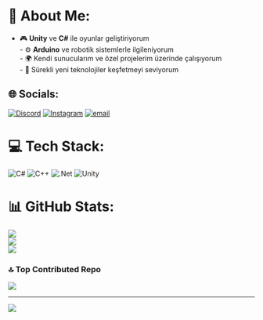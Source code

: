 # 💫 About Me:
- 🎮 **Unity** ve **C#** ile oyunlar geliştiriyorum  <br>- ⚙️ **Arduino** ve robotik sistemlerle ilgileniyorum  <br>- 🌍 Kendi sunucularım ve özel projelerim üzerinde çalışıyorum  <br>- 🧩 Sürekli yeni teknolojiler keşfetmeyi seviyorum  <br>


## 🌐 Socials:
[![Discord](https://img.shields.io/badge/Discord-%237289DA.svg?logo=discord&logoColor=white)](https://discord.gg/ardaa64) [![Instagram](https://img.shields.io/badge/Instagram-%23E4405F.svg?logo=Instagram&logoColor=white)](https://instagram.com/arda._src01) [![email](https://img.shields.io/badge/Email-D14836?logo=gmail&logoColor=white)](mailto:ardatutku999@gmail.com) 

# 💻 Tech Stack:
![C#](https://img.shields.io/badge/c%23-%23239120.svg?style=for-the-badge&logo=csharp&logoColor=white) ![C++](https://img.shields.io/badge/c++-%2300599C.svg?style=for-the-badge&logo=c%2B%2B&logoColor=white) ![.Net](https://img.shields.io/badge/.NET-5C2D91?style=for-the-badge&logo=.net&logoColor=white) ![Unity](https://img.shields.io/badge/unity-%23000000.svg?style=for-the-badge&logo=unity&logoColor=white)
# 📊 GitHub Stats:
![](https://github-readme-stats.vercel.app/api?username=arda6464&theme=dark&hide_border=false&include_all_commits=true&count_private=true)<br/>
![](https://nirzak-streak-stats.vercel.app/?user=arda6464&theme=dark&hide_border=false)<br/>
![](https://github-readme-stats.vercel.app/api/top-langs/?username=arda6464&theme=dark&hide_border=false&include_all_commits=true&count_private=true&layout=compact)

### 🔝 Top Contributed Repo
![](https://github-contributor-stats.vercel.app/api?username=arda6464&limit=5&theme=dark&combine_all_yearly_contributions=true)

---
[![](https://visitcount.itsvg.in/api?id=arda6464&icon=0&color=0)](https://visitcount.itsvg.in)

<!-- Proudly created with GPRM ( https://gprm.itsvg.in ) -->
